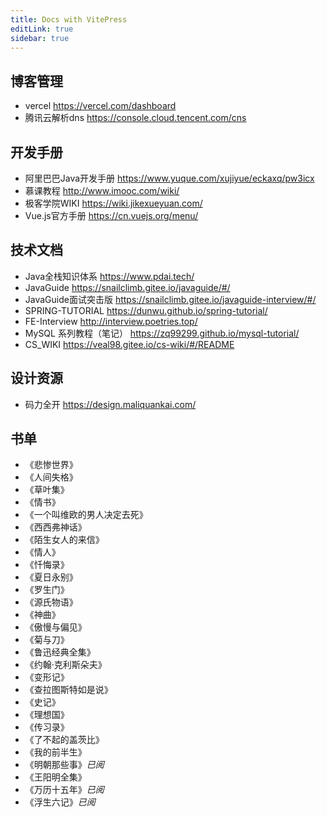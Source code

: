 ```yaml
---
title: Docs with VitePress
editLink: true
sidebar: true
---
```

##  博客管理
- vercel https://vercel.com/dashboard
- 腾讯云解析dns https://console.cloud.tencent.com/cns
##  开发手册
- 阿里巴巴Java开发手册 https://www.yuque.com/xujiyue/eckaxq/pw3icx
- 慕课教程 http://www.imooc.com/wiki/
- 极客学院WIKI https://wiki.jikexueyuan.com/
- Vue.js官方手册 https://cn.vuejs.org/menu/

## 技术文档
- Java全栈知识体系 https://www.pdai.tech/
- JavaGuide https://snailclimb.gitee.io/javaguide/#/
- JavaGuide面试突击版 https://snailclimb.gitee.io/javaguide-interview/#/
- SPRING-TUTORIAL https://dunwu.github.io/spring-tutorial/
- FE-Interview http://interview.poetries.top/
- MySQL 系列教程（笔记） https://zq99299.github.io/mysql-tutorial/
- CS_WIKI https://veal98.gitee.io/cs-wiki/#/README

## 设计资源
- 码力全开 https://design.maliquankai.com/

## 书单
- 《悲惨世界》
- 《人间失格》
- 《草叶集》
- 《情书》
- 《一个叫维欧的男人决定去死》
- 《西西弗神话》
- 《陌生女人的来信》
- 《情人》
- 《忏悔录》
- 《夏日永别》
- 《罗生门》
- 《源氏物语》
- 《神曲》
- 《傲慢与偏见》
- 《菊与刀》
- 《鲁迅经典全集》
- 《约翰·克利斯朵夫》
- 《变形记》
- 《查拉图斯特如是说》
- 《史记》
- 《理想国》
- 《传习录》
- 《了不起的盖茨比》
- 《我的前半生》
- 《明朝那些事》*已阅*
- 《王阳明全集》
- 《万历十五年》*已阅*
- 《浮生六记》*已阅*
